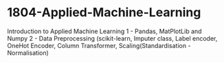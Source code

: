 # 1804-Applied-Machine-Learning
Introduction to Applied Machine Learning
1 - Pandas, MatPlotLib and Numpy
2 - Data Preprocessing (scikit-learn, Imputer class, Label encoder, OneHot Encoder, Column Transformer, Scaling(Standardisation - Normalisation)
